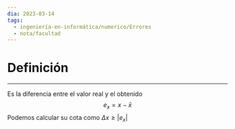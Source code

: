 ```yaml
---
dia: 2023-03-14
tags:
  - ingeniería-en-informática/numerico/Errores
  - nota/facultad
---
```

# Definición
---
Es la diferencia entre el valor real y el obtenido $$ e_x = x - \bar{x} $$
Podemos calcular su cota como $\Delta x \ge |e_{x}|$ 